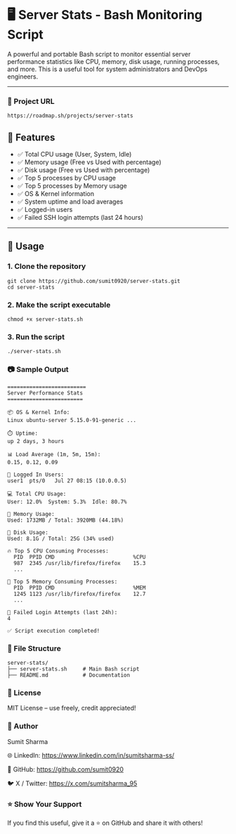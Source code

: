 # 🖥️ Server Stats - Bash Monitoring Script

A powerful and portable Bash script to monitor essential server performance statistics like CPU, memory, disk usage, running processes, and more. This is a useful tool for system administrators and DevOps engineers.

---

### 🔗 Project URL
```
https://roadmap.sh/projects/server-stats
```
## 📌 Features

- ✅ Total CPU usage (User, System, Idle)
- ✅ Memory usage (Free vs Used with percentage)
- ✅ Disk usage (Free vs Used with percentage)
- ✅ Top 5 processes by CPU usage
- ✅ Top 5 processes by Memory usage
- ✅ OS & Kernel information
- ✅ System uptime and load averages
- ✅ Logged-in users
- ✅ Failed SSH login attempts (last 24 hours)

---

## 🚀 Usage

### 1. Clone the repository

```
git clone https://github.com/sumit0920/server-stats.git
cd server-stats
```
### 2. Make the script executable

```
chmod +x server-stats.sh
```
### 3. Run the script
```
./server-stats.sh
```
### 📷 Sample Output 
```
=========================
Server Performance Stats
========================
```
```
📦 OS & Kernel Info:
Linux ubuntu-server 5.15.0-91-generic ...

⏱️ Uptime:
up 2 days, 3 hours

📊 Load Average (1m, 5m, 15m):
0.15, 0.12, 0.09

👥 Logged In Users:
user1  pts/0   Jul 27 08:15 (10.0.0.5)

💻 Total CPU Usage:
User: 12.0%  System: 5.3%  Idle: 80.7%

🧠 Memory Usage:
Used: 1732MB / Total: 3920MB (44.18%)

💽 Disk Usage:
Used: 8.1G / Total: 25G (34% used)

🔥 Top 5 CPU Consuming Processes:
  PID  PPID CMD                         %CPU
  987  2345 /usr/lib/firefox/firefox    15.3
  ...

🧵 Top 5 Memory Consuming Processes:
  PID  PPID CMD                         %MEM
  1245 1123 /usr/lib/firefox/firefox    12.7
  ...

🚫 Failed Login Attempts (last 24h):
4

✅ Script execution completed!

```
### 📂 File Structure
```
server-stats/
├── server-stats.sh     # Main Bash script
├── README.md           # Documentation

```

### 📜 License
MIT License – use freely, credit appreciated!

### 👤 Author
Sumit Sharma

🌐 LinkedIn: https://www.linkedin.com/in/sumitsharma-ss/

🐙 GitHub: https://github.com/sumit0920

🐦 X / Twitter: https://x.com/sumitsharma_95

### ⭐️ Show Your Support
If you find this useful, give it a ⭐️ on GitHub and share it with others!


